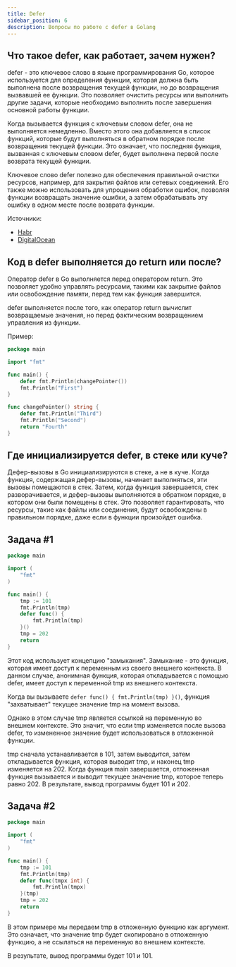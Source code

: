 ```yaml
---
title: Defer
sidebar_position: 6
description: Вопросы по работе с defer в Golang
---
```


## Что такое defer, как работает, зачем нужен?

defer - это ключевое слово в языке программирования Go, которое используется для определения функции, которая должна быть выполнена после возвращения текущей функции, но до возвращения вызвавшей ее функции. Это позволяет очистить ресурсы или выполнить другие задачи, которые необходимо выполнить после завершения основной работы функции.

Когда вызывается функция с ключевым словом defer, она не выполняется немедленно. Вместо этого она добавляется в список функций, которые будут выполняться в обратном порядке после возвращения текущей функции. Это означает, что последняя функция, вызванная с ключевым словом defer, будет выполнена первой после возврата текущей функции.

Ключевое слово defer полезно для обеспечения правильной очистки ресурсов, например, для закрытия файлов или сетевых соединений. Его также можно использовать для упрощения обработки ошибок, позволяя функции возвращать значение ошибки, а затем обрабатывать эту ошибку в одном месте после возврата функции.

Источники: 
 - [Habr](https://habr.com/ru/articles/492948/)
 - [DigitalOcean](https://www.digitalocean.com/community/tutorials/understanding-defer-in-go-ru)

## Код в defer выполняется до return или после?

Оператор defer в Go выполняется перед оператором return. Это позволяет удобно управлять ресурсами, такими как закрытие файлов или освобождение памяти, перед тем как функция завершится. 

defer выполняется после того, как оператор return вычислит возвращаемые значения, но перед фактическим возвращением управления из функции.

Пример:
```go 
package main

import "fmt"

func main() {
    defer fmt.Println(changePointer())
    fmt.Println("First")
}

func changePointer() string {
    defer fmt.Println("Third")
    fmt.Println("Second")
    return "Fourth"
}
```

## Где инициализируется defer, в стеке или куче?
Дефер-вызовы в Go инициализируются в стеке, а не в куче. Когда функция, содержащая дефер-вызовы, начинает выполняться, эти вызовы помещаются в стек. Затем, когда функция завершается, стек разворачивается, и дефер-вызовы выполняются в обратном порядке, в котором они были помещены в стек. Это позволяет гарантировать, что ресурсы, такие как файлы или соединения, будут освобождены в правильном порядке, даже если в функции произойдет ошибка.

## Задача #1

```go title="main.go"
package main

import (
	"fmt"
)

func main() {
	tmp := 101
	fmt.Println(tmp)
	defer func() {
		fmt.Println(tmp)
	}()
	tmp = 202
	return
}
```

Этот код использует концепцию "замыкания". Замыкание - это функция, которая имеет доступ к переменным из своего внешнего контекста. 
В данном случае, анонимная функция, которая откладывается с помощью defer, имеет доступ к переменной tmp из внешнего контекста.

Когда вы вызываете `defer func() { fmt.Println(tmp) }()`, функция "захватывает" текущее значение tmp на момент вызова. 

Однако в этом случае tmp является ссылкой на переменную во внешнем контексте. Это значит, что если tmp изменяется после вызова defer, то измененное значение будет использоваться в отложенной функции.

tmp сначала устанавливается в 101, затем выводится, затем откладывается функция, которая выводит tmp, и наконец tmp изменяется на 202.
Когда функция main завершается, отложенная функция вызывается и выводит текущее значение tmp, которое теперь равно 202.
В результате, вывод программы будет 101 и 202.

## Задача #2

```go title="main.go"
package main

import (
    "fmt"
)

func main() {
	tmp := 101
	fmt.Println(tmp)
	defer func(tmpx int) {
		fmt.Println(tmpx)
	}(tmp)
	tmp = 202
	return
}
```

В этом примере мы передаем tmp в отложенную функцию как аргумент. Это означает, что значение tmp будет скопировано в отложенную функцию, а не ссылаться на переменную во внешнем контексте.

В результате, вывод программы будет 101 и 101.



